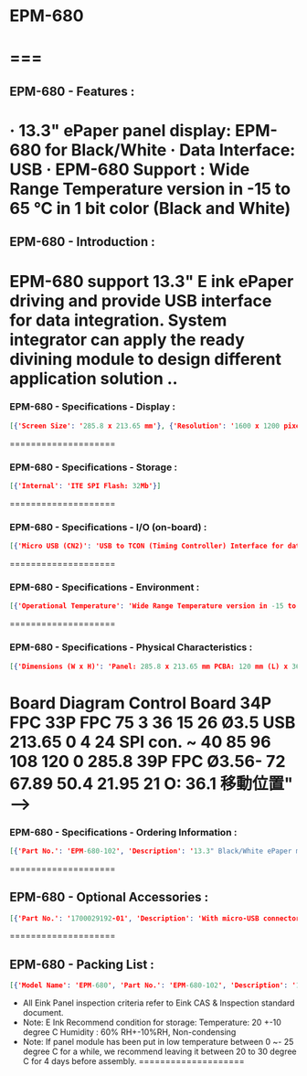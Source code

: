 # EPM-680
===
====================
## EPM-680 - Features :
· 13.3" ePaper panel display: EPM-680 for Black/White
· Data Interface: USB
· EPM-680 Support : Wide Range Temperature version in -15 to 65 ℃ in 1 bit color (Black and White)
====================
## EPM-680 - Introduction :
EPM-680 support 13.3" E ink ePaper driving and provide USB interface for data integration. System integrator can apply the ready divining module to design different application solution ..
====================
### EPM-680 - Specifications - Display :
```json
[{'Screen Size': '285.8 x 213.65 mm'}, {'Resolution': '1600 x 1200 pixels'}]
```
====================
### EPM-680 - Specifications - Storage :
```json
[{'Internal': 'ITE SPI Flash: 32Mb'}]
```
====================
### EPM-680 - Specifications - I/O (on-board) :
```json
[{'Micro USB (CN2)': 'USB to TCON (Timing Controller) Interface for data to EPD'}, {'EPD connector': '39P for 13.3"'}]
```
====================
### EPM-680 - Specifications - Environment :
```json
[{'Operational Temperature': 'Wide Range Temperature version in -15 to 65 ℃ in 1 bit color'}, {'Non-Operational Temp.': '-25 ~ 60 ℃ (R/B/W) , -25 ~ 70 ℃ (B/W)'}, {'Assembly Temperature': '10 ~40 °℃'}, {'Operating Humidity': '5 ~ 85% Relative Humidity, non-condensing'}]
```
====================
### EPM-680 - Specifications - Physical Characteristics :
```json
[{'Dimensions (W x H)': 'Panel: 285.8 x 213.65 mm PCBA: 120 mm (L) x 36 mm (W)'}, {'Weight': 'Panel: 0.12g PCBA: 0.17g'}]
```
Board Diagram
Control Board
34P FPC 33P FPC 75 3 36 15 26 Ø3.5 USB 213.65 0 4 24 SPI con. ~ 40 85 96 108 120 0 285.8 39P FPC Ø3.56- 72 67.89 50.4 21.95 21 O: 36.1 移動位置" -->
====================
### EPM-680 - Specifications - Ordering Information :
```json
[{'Part No.': 'EPM-680-102', 'Description': '13.3" Black/White ePaper module (wide range temperature)'}]
```
====================
## EPM-680 - Optional Accessories :
```json
[{'Part No.': '1700029192-01', 'Description': 'With micro-USB connector in 5 V/ 2A'}]
```
====================
## EPM-680 - Packing List :
```json
[{'Model Name': 'EPM-680', 'Part No.': 'EPM-680-102', 'Description': '1. 13.3" Black/White ePaper 2. ePaper Control Board'}]
```
* All Eink Panel inspection criteria refer to Eink CAS & Inspection standard document.
* Note: E Ink Recommend condition for storage: Temperature: 20 +-10 degree C Humidity : 60% RH+-10%RH, Non-condensing
* Note: If panel module has been put in low temperature between 0 ~- 25 degree C for a while, we recommend leaving it between 20 to 30 degree C for 4 days before assembly.
====================
